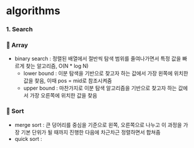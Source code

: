 # algorithms

### 1. Search

### 🎯 Array
- binary search : 정렬된 배열에서 절반씩 탐색 범위를 줄여나가면서 특정 값을 빠르게 찾는 알고리즘, O(N * log N)
  - lower bound : 이분 탐색을 기반으로 찾고자 하는 값에서 가장 왼쪽에 위치한 값을 찾음, 이때 pos = mid로 참조시켜줌
  - upper bound : 마찬가지로 이분 탐색 알고리즘을 기반으로 찾고자 하는 값에서 가장 오른쪽에 위치한 값을 찾음
 

### 🎹 Sort
- merge sort : 큰 덩어리를 중심을 기준으로 왼쪽, 오른쪽으로 나누고 이 과정을 가장 기본 단위가 될 때까지 진행한 다음에 차근차근 정렬하면서 합쳐줌
- quick sort :  


